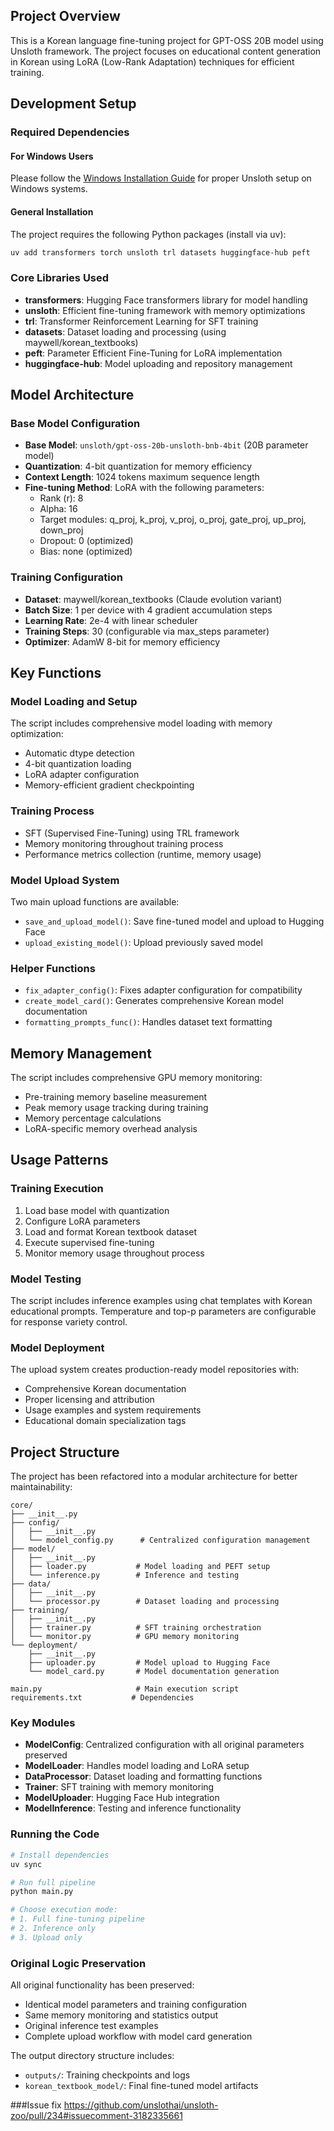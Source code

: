 ## Project Overview

This is a Korean language fine-tuning project for GPT-OSS 20B model using Unsloth framework. The project focuses on educational content generation in Korean using LoRA (Low-Rank Adaptation) techniques for efficient training.

## Development Setup

### Required Dependencies

#### For Windows Users
Please follow the [Windows Installation Guide](https://docs.unsloth.ai/get-started/installing-+-updating/windows-installation) for proper Unsloth setup on Windows systems.

#### General Installation
The project requires the following Python packages (install via uv):
```bash
uv add transformers torch unsloth trl datasets huggingface-hub peft
```

### Core Libraries Used
- **transformers**: Hugging Face transformers library for model handling
- **unsloth**: Efficient fine-tuning framework with memory optimizations
- **trl**: Transformer Reinforcement Learning for SFT training
- **datasets**: Dataset loading and processing (using maywell/korean_textbooks)
- **peft**: Parameter Efficient Fine-Tuning for LoRA implementation
- **huggingface-hub**: Model uploading and repository management

## Model Architecture

### Base Model Configuration
- **Base Model**: `unsloth/gpt-oss-20b-unsloth-bnb-4bit` (20B parameter model)
- **Quantization**: 4-bit quantization for memory efficiency
- **Context Length**: 1024 tokens maximum sequence length
- **Fine-tuning Method**: LoRA with the following parameters:
  - Rank (r): 8
  - Alpha: 16
  - Target modules: q_proj, k_proj, v_proj, o_proj, gate_proj, up_proj, down_proj
  - Dropout: 0 (optimized)
  - Bias: none (optimized)

### Training Configuration
- **Dataset**: maywell/korean_textbooks (Claude evolution variant)
- **Batch Size**: 1 per device with 4 gradient accumulation steps
- **Learning Rate**: 2e-4 with linear scheduler
- **Training Steps**: 30 (configurable via max_steps parameter)
- **Optimizer**: AdamW 8-bit for memory efficiency

## Key Functions

### Model Loading and Setup
The script includes comprehensive model loading with memory optimization:
- Automatic dtype detection
- 4-bit quantization loading
- LoRA adapter configuration
- Memory-efficient gradient checkpointing

### Training Process
- SFT (Supervised Fine-Tuning) using TRL framework
- Memory monitoring throughout training process
- Performance metrics collection (runtime, memory usage)

### Model Upload System
Two main upload functions are available:
- `save_and_upload_model()`: Save fine-tuned model and upload to Hugging Face
- `upload_existing_model()`: Upload previously saved model

### Helper Functions
- `fix_adapter_config()`: Fixes adapter configuration for compatibility
- `create_model_card()`: Generates comprehensive Korean model documentation
- `formatting_prompts_func()`: Handles dataset text formatting

## Memory Management

The script includes comprehensive GPU memory monitoring:
- Pre-training memory baseline measurement
- Peak memory usage tracking during training
- Memory percentage calculations
- LoRA-specific memory overhead analysis

## Usage Patterns

### Training Execution
1. Load base model with quantization
2. Configure LoRA parameters
3. Load and format Korean textbook dataset
4. Execute supervised fine-tuning
5. Monitor memory usage throughout process

### Model Testing
The script includes inference examples using chat templates with Korean educational prompts. Temperature and top-p parameters are configurable for response variety control.

### Model Deployment
The upload system creates production-ready model repositories with:
- Comprehensive Korean documentation
- Proper licensing and attribution
- Usage examples and system requirements
- Educational domain specialization tags

## Project Structure

The project has been refactored into a modular architecture for better maintainability:

```
core/
├── __init__.py
├── config/
│   ├── __init__.py
│   └── model_config.py      # Centralized configuration management
├── model/
│   ├── __init__.py
│   ├── loader.py           # Model loading and PEFT setup
│   └── inference.py        # Inference and testing
├── data/
│   ├── __init__.py
│   └── processor.py        # Dataset loading and processing
├── training/
│   ├── __init__.py
│   ├── trainer.py          # SFT training orchestration
│   └── monitor.py          # GPU memory monitoring
└── deployment/
    ├── __init__.py
    ├── uploader.py         # Model upload to Hugging Face
    └── model_card.py       # Model documentation generation

main.py                     # Main execution script
requirements.txt           # Dependencies
```

### Key Modules

- **ModelConfig**: Centralized configuration with all original parameters preserved
- **ModelLoader**: Handles model loading and LoRA setup
- **DataProcessor**: Dataset loading and formatting functions
- **Trainer**: SFT training with memory monitoring
- **ModelUploader**: Hugging Face Hub integration
- **ModelInference**: Testing and inference functionality

### Running the Code

```bash
# Install dependencies
uv sync

# Run full pipeline
python main.py

# Choose execution mode:
# 1. Full fine-tuning pipeline
# 2. Inference only
# 3. Upload only
```

### Original Logic Preservation

All original functionality has been preserved:
- Identical model parameters and training configuration
- Same memory monitoring and statistics output
- Original inference test examples
- Complete upload workflow with model card generation

The output directory structure includes:
- `outputs/`: Training checkpoints and logs
- `korean_textbook_model/`: Final fine-tuned model artifacts


###Issue fix
https://github.com/unslothai/unsloth-zoo/pull/234#issuecomment-3182335661